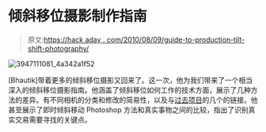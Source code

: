 # 倾斜移位摄影制作指南

> 原文:[https://hack aday . com/2010/08/09/guide-to-production-tilt-shift-photography/](https://hackaday.com/2010/08/09/guide-to-producing-tilt-shift-photography/)

![](../Images/29490676bf79465fad3de7521b484b2e.png "3947111081_4a342a1f52")

[Bhautik]带着更多的倾斜移位摄影又回来了。这一次，他为我们带来了一个相当深入的倾斜移位摄影指南。他涵盖了倾斜移位如何工作的技术方面，展示了几种方法的差异。有不同相机的分类和修改的简易性，以及与[过去](http://hackaday.com/2009/07/28/making-a-tilt-shift-lens/)[项目](http://hackaday.com/2006/12/30/diy-canon-lenses/)的几个的链接。他甚至展示了即时倾斜移动 Photoshop 方法和真实事物之间的比较，指出了识别真实交易需要寻找的关键点。